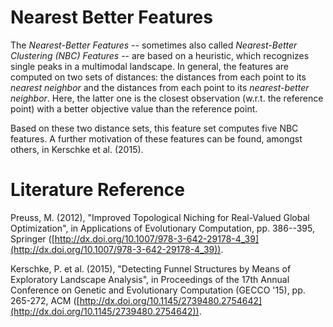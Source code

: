# Nearest Better Features

The *Nearest-Better Features* -- sometimes also called *Nearest-Better Clustering (NBC) Features* -- are based on a heuristic, which recognizes single peaks in a multimodal landscape.
In general, the features are computed on two sets of distances: the distances from each point to its *nearest neighbor* and the distances from each point to its *nearest-better neighbor*. Here, the latter one is the closest observation (w.r.t. the reference point) with a better objective value than the reference point.

Based on these two distance sets, this feature set computes five NBC features. A further motivation of these features can be found, amongst others, in Kerschke et al. (2015).

# Literature Reference
Preuss, M. (2012), "Improved Topological Niching for Real-Valued Global Optimization", in Applications of Evolutionary Computation, pp. 386--395, Springer ([http://dx.doi.org/10.1007/978-3-642-29178-4_39](http://dx.doi.org/10.1007/978-3-642-29178-4_39)).

Kerschke, P. et al. (2015), "Detecting Funnel Structures by Means of Exploratory Landscape Analysis", in Proceedings of the 17th Annual Conference on Genetic and Evolutionary Computation (GECCO '15), pp. 265-272, ACM ([http://dx.doi.org/10.1145/2739480.2754642](http://dx.doi.org/10.1145/2739480.2754642)).